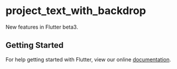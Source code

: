 # project_text_with_backdrop

New features in Flutter beta3.

## Getting Started

For help getting started with Flutter, view our online
[documentation](https://flutter.io/).

